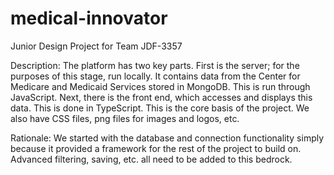# medical-innovator
Junior Design Project for Team JDF-3357

Description: The platform has two key parts. First is the server; for the purposes of this stage, run locally. It contains data from the Center for Medicare and Medicaid Services stored in MongoDB. This is run through JavaScript. Next, there is the front end, which accesses and displays this data. This is done in TypeScript. This is the core basis of the project. We also have CSS files, png files for images and logos, etc.

Rationale: We started with the database and connection functionality simply because it provided a framework for the rest of the project to build on. Advanced filtering, saving, etc. all need to be added to this bedrock.